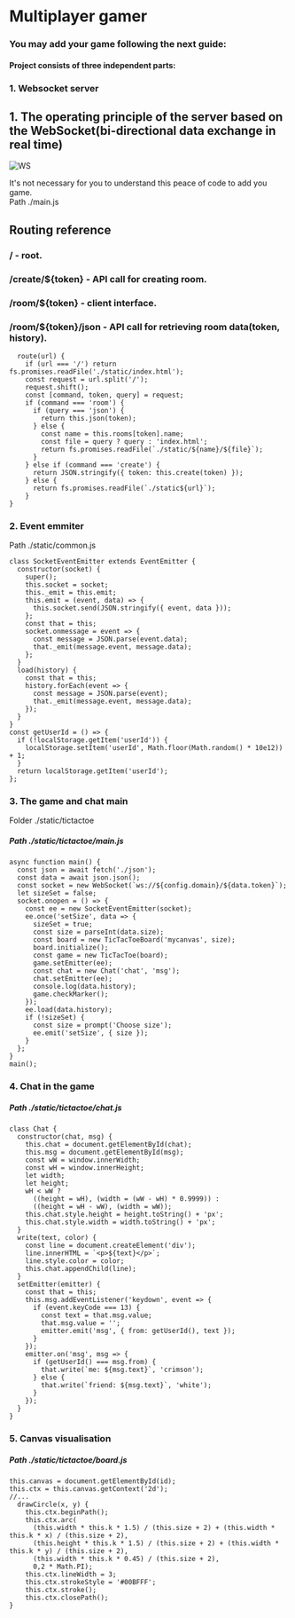 
# Multiplayer gamer
### You may add your game following the next guide: 
#### Project consists of three independent parts: 
###   1. Websocket server

## 1. The operating principle of the server based on the WebSocket(bi-directional data exchange in real time)
![WS](https://user-images.githubusercontent.com/43109766/59032548-3e54c100-886f-11e9-824e-38485d9effe5.png)

It's not necessary for you to understand this peace of code to add you game.  
Path ./main.js
## Routing reference
### / - root.
### /create/${token} - API call for creating room.
### /room/${token} - client interface.
### /room/${token}/json - API call for retrieving room data(token, history).

```
  route(url) {
    if (url === '/') return fs.promises.readFile('./static/index.html');
    const request = url.split('/');
    request.shift();
    const [command, token, query] = request;
    if (command === 'room') {
      if (query === 'json') {
        return this.json(token);
      } else {
        const name = this.rooms[token].name;
        const file = query ? query : 'index.html';
        return fs.promises.readFile(`./static/${name}/${file}`);
      }
    } else if (command === 'create') {
      return JSON.stringify({ token: this.create(token) });
    } else {
      return fs.promises.readFile(`./static${url}`);
    }
}
```

### 2. Event emmiter
Path ./static/common.js
```
class SocketEventEmitter extends EventEmitter {
  constructor(socket) {
    super();
    this.socket = socket;
    this._emit = this.emit;
    this.emit = (event, data) => {
      this.socket.send(JSON.stringify({ event, data }));
    };
    const that = this;
    socket.onmessage = event => {
      const message = JSON.parse(event.data);
      that._emit(message.event, message.data);
    };
  }
  load(history) {
    const that = this;
    history.forEach(event => {
      const message = JSON.parse(event);
      that._emit(message.event, message.data);
    });
  }
}
const getUserId = () => {
  if (!localStorage.getItem('userId')) {
    localStorage.setItem('userId', Math.floor(Math.random() * 10e12)) + 1;
  }
  return localStorage.getItem('userId');
};
```

### 3. The game and chat main
Folder ./static/tictactoe

##### Path ./static/tictactoe/main.js
```
async function main() {
  const json = await fetch('./json');
  const data = await json.json();
  const socket = new WebSocket(`ws://${config.domain}/${data.token}`);
  let sizeSet = false;
  socket.onopen = () => {
    const ee = new SocketEventEmitter(socket);
    ee.once('setSize', data => {
      sizeSet = true;
      const size = parseInt(data.size);
      const board = new TicTacToeBoard('mycanvas', size);
      board.initialize();
      const game = new TicTacToe(board);
      game.setEmitter(ee);
      const chat = new Chat('chat', 'msg');
      chat.setEmitter(ee);
      console.log(data.history);
      game.checkMarker();
    });
    ee.load(data.history);
    if (!sizeSet) {
      const size = prompt('Choose size');
      ee.emit('setSize', { size });
    }
  };
}
main();
``` 
### 4. Chat in the game 
##### Path ./static/tictactoe/chat.js
```
class Chat {
  constructor(chat, msg) {
    this.chat = document.getElementById(chat);
    this.msg = document.getElementById(msg);
    const wW = window.innerWidth;
    const wH = window.innerHeight;
    let width;
    let height;
    wH < wW ?
      ((height = wH), (width = (wW - wH) * 0.9999)) :
      ((height = wH - wW), (width = wW));
    this.chat.style.height = height.toString() + 'px';
    this.chat.style.width = width.toString() + 'px';
  }
  write(text, color) {
    const line = document.createElement('div');
    line.innerHTML = `<p>${text}</p>`;
    line.style.color = color;
    this.chat.appendChild(line);
  }
  setEmitter(emitter) {
    const that = this;
    this.msg.addEventListener('keydown', event => {
      if (event.keyCode === 13) {
        const text = that.msg.value;
        that.msg.value = '';
        emitter.emit('msg', { from: getUserId(), text });
      }
    });
    emitter.on('msg', msg => {
      if (getUserId() === msg.from) {
        that.write(`me: ${msg.text}`, 'crimson');
      } else {
        that.write(`friend: ${msg.text}`, 'white');
      }
    });
  }
}
```
### 5. Canvas  visualisation
##### Path ./static/tictactoe/board.js
```
this.canvas = document.getElementById(id);
this.ctx = this.canvas.getContext('2d');
//...
  drawCircle(x, y) {
    this.ctx.beginPath();
    this.ctx.arc(
      (this.width * this.k * 1.5) / (this.size + 2) + (this.width * this.k * x) / (this.size + 2),
      (this.height * this.k * 1.5) / (this.size + 2) + (this.width * this.k * y) / (this.size + 2),
      (this.width * this.k * 0.45) / (this.size + 2),
      0,2 * Math.PI);
    this.ctx.lineWidth = 3;
    this.ctx.strokeStyle = '#00BFFF';
    this.ctx.stroke();
    this.ctx.closePath();
}
```
